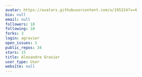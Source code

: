 ```yaml
---
avatar: https://avatars.githubusercontent.com/u/195324?v=4
bio: null
email: null
followers: 18
following: 10
forks: 3
login: agravier
open_issues: 1
public_repos: 34
stars: 15
title: Alexandre Gravier
user_type: User
website: null
---
```

